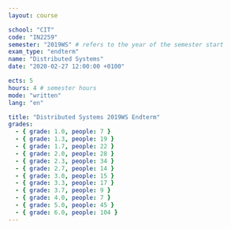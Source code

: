 ```yaml
---
layout: course

school: "CIT"
code: "IN2259"
semester: "2019WS" # refers to the year of the semester start
exam_type: "endterm"
name: "Distributed Systems"
date: "2020-02-27 12:00:00 +0100"

ects: 5
hours: 4 # semester hours
mode: "written"
lang: "en"

title: "Distributed Systems 2019WS Endterm"
grades:
  - { grade: 1.0, people: 7 }
  - { grade: 1.3, people: 19 }
  - { grade: 1.7, people: 22 }
  - { grade: 2.0, people: 28 }
  - { grade: 2.3, people: 34 }
  - { grade: 2.7, people: 14 }
  - { grade: 3.0, people: 15 }
  - { grade: 3.3, people: 17 }
  - { grade: 3.7, people: 9 }
  - { grade: 4.0, people: 7 }
  - { grade: 5.0, people: 45 }
  - { grade: 6.0, people: 104 }
---
```



